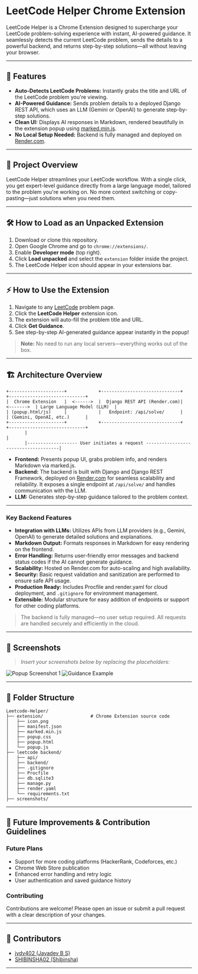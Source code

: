 # LeetCode Helper Chrome Extension

LeetCode Helper is a Chrome Extension designed to supercharge your LeetCode problem-solving experience with instant, AI-powered guidance. It seamlessly detects the current LeetCode problem, sends the details to a powerful backend, and returns step-by-step solutions—all without leaving your browser.

---

## 🧩 Features

- **Auto-Detects LeetCode Problems:** Instantly grabs the title and URL of the LeetCode problem you're viewing.
- **AI-Powered Guidance:** Sends problem details to a deployed Django REST API, which uses an LLM (Gemini or OpenAI) to generate step-by-step solutions.
- **Clean UI:** Displays AI responses in Markdown, rendered beautifully in the extension popup using [marked.min.js](https://marked.js.org/).
- **No Local Setup Needed:** Backend is fully managed and deployed on [Render.com](https://render.com).

---

## 🚀 Project Overview

LeetCode Helper streamlines your LeetCode workflow. With a single click, you get expert-level guidance directly from a large language model, tailored to the problem you're working on. No more context switching or copy-pasting—just solutions when you need them.

---

## 🛠️ How to Load as an Unpacked Extension

1. Download or clone this repository.
2. Open Google Chrome and go to `chrome://extensions/`.
3. Enable **Developer mode** (top right).
4. Click **Load unpacked** and select the `extension` folder inside the project.
5. The LeetCode Helper icon should appear in your extensions bar.

---

## ⚡ How to Use the Extension

1. Navigate to any [LeetCode](https://leetcode.com/) problem page.
2. Click the **LeetCode Helper** extension icon.
3. The extension will auto-fill the problem title and URL.
4. Click **Get Guidance**.
5. See step-by-step AI-generated guidance appear instantly in the popup!

> **Note:** No need to run any local servers—everything works out of the box.

---

## 🏗️ Architecture Overview

```
+---------------------+            +------------------------------+             +-----------------------------+
|  Chrome Extension   |  <------>  |  Django REST API (Render.com)|  <------->  | Large Language Model (LLM)  |
| (popup.html/js)     |            |   Endpoint: /api/solve/      |             | (Gemini, OpenAI, etc.)      |
+---------------------+            +------------------------------+             +-----------------------------+
       |                                                                                  |
       |------------------- User initiates a request -------------------------------------|
```

- **Frontend:** Presents popup UI, grabs problem info, and renders Markdown via marked.js.
- **Backend:** 
  The backend is built with Django and Django REST Framework, deployed on [Render.com](https://render.com) for seamless scalability and reliability. It exposes a single endpoint at `/api/solve/` and handles communication with the LLM.
- **LLM:** Generates step-by-step guidance tailored to the problem context.

---

### Key Backend Features

- **Integration with LLMs:** Utilizes APIs from LLM providers (e.g., Gemini, OpenAI) to generate detailed solutions and explanations.
- **Markdown Output:** Formats responses in Markdown for easy rendering on the frontend.
- **Error Handling:** Returns user-friendly error messages and backend status codes if the AI cannot generate guidance.
- **Scalability:** Hosted on Render.com for auto-scaling and high availability.
- **Security:** Basic request validation and sanitization are performed to ensure safe API usage.
- **Production Ready:** Includes Procfile and render.yaml for cloud deployment, and `.gitignore` for environment management.
- **Extensible:** Modular structure for easy addition of endpoints or support for other coding platforms.

> The backend is fully managed—no user setup required. All requests are handled securely and efficiently in the cloud.

---

## 📸 Screenshots

> _Insert your screenshots below by replacing the placeholders:_

![Popup Screenshot 1](screenshots/screenshot1.png)
![Guidance Example](screenshots/screenshot2.png)

---

## 📂 Folder Structure

```
Leetcode-Helper/
├── extension/                  # Chrome Extension source code
│   ├── icon.png
│   ├── manifest.json
│   ├── marked.min.js
│   ├── popup.css
│   ├── popup.html
│   └── popup.js
├── leetcode backend/
│   ├── api/                    
│   ├── backend/                
│   ├── .gitignore
│   ├── Procfile
│   ├── db.sqlite3
│   ├── manage.py
│   ├── render.yaml
│   └── requirements.txt
├── screenshots/                
```

---

## 🚧 Future Improvements & Contribution Guidelines

### Future Plans
- Support for more coding platforms (HackerRank, Codeforces, etc.)
- Chrome Web Store publication
- Enhanced error handling and retry logic
- User authentication and saved guidance history

### Contributing
Contributions are welcome! Please open an issue or submit a pull request with a clear description of your changes.

---

## 👥 Contributors

- [jydv402 (Jayadev B S)](https://github.com/jydv402)
- [SHIBINSHA02 (Shibinsha)](https://github.com/SHIBINSHA02)

---

